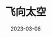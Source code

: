 ---
title: '飞向太空'
date: '2023-03-08'
price: '20.0'
theaters: ['北京大学百周年纪念讲堂']
seat: ['9-4  1F']
remark: ['原声', '导赏']
---